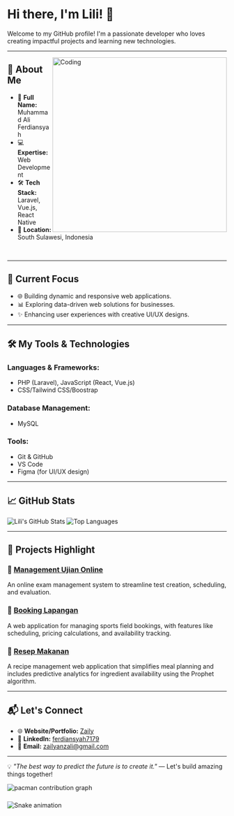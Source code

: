 # Hi there, I'm Lili! 👋

Welcome to my GitHub profile! I'm a passionate developer who loves creating impactful projects and learning new technologies.

---
<img align="right" alt="Coding" width="400" src="https://s11.gifyu.com/images/S1Jug.gif">


## 🚀 About Me

- 🌟 **Full Name:** Muhammad Ali Ferdiansyah
- 💻 **Expertise:** Web Development
- 🛠️ **Tech Stack:** Laravel, Vue.js, React Native
- 📍 **Location:** South Sulawesi, Indonesia
<br>


---

## 🌱 Current Focus

- 🌐 Building dynamic and responsive web applications.
- 📊 Exploring data-driven web solutions for businesses.
- ✨ Enhancing user experiences with creative UI/UX designs.

---

## 🛠️ My Tools & Technologies

### **Languages & Frameworks:**
- PHP (Laravel), JavaScript (React, Vue.js)
- CSS/Tailwind CSS/Boostrap

### **Database Management:**
- MySQL

### **Tools:**
- Git & GitHub
- VS Code
- Figma (for UI/UX design)

---

## 📈 GitHub Stats

![Lili's GitHub Stats](https://github-readme-stats.vercel.app/api?username=lili5777&show_icons=true&theme=radical)
![Top Languages](https://github-readme-stats.vercel.app/api/top-langs/?username=lili5777&layout=compact&theme=radical)

---

## 🌟 Projects Highlight

### 🌟 [Management Ujian Online](https://github.com/lili5777/Management-Ujian-Online)
An online exam management system to streamline test creation, scheduling, and evaluation.

### 🌟 [Booking Lapangan](https://github.com/lili5777/Booking-Lapangan)
A web application for managing sports field bookings, with features like scheduling, pricing calculations, and availability tracking.

### 🌟 [Resep Makanan](https://github.com/lili5777/Resep-Makanan)
A recipe management web application that simplifies meal planning and includes predictive analytics for ingredient availability using the Prophet algorithm.

---

## 📬 Let's Connect

- 🌐 **Website/Portfolio:** [Zaily](https://zaily.netlify.app/)
- 💼 **LinkedIn:** [ferdiansyah7179](https://www.linkedin.com/in/ferdiansyah7179/)
- 📧 **Email:** zailyanzali@gmail.com

---

💡 _"The best way to predict the future is to create it."_ — Let's build amazing things together!

<picture>
  <source media="(prefers-color-scheme: dark)" srcset="https://raw.githubusercontent.com/lili5777/lili5777/output/pacman-contribution-graph-dark.svg">
  <source media="(prefers-color-scheme: light)" srcset="https://raw.githubusercontent.com/lili5777/lili5777/output/pacman-contribution-graph.svg">
  <img alt="pacman contribution graph" src="https://raw.githubusercontent.com/lili5777/lili5777/output/pacman-contribution-graph.svg">
</picture>

###

<img src="https://raw.githubusercontent.com/lili5777/lili5777/output/snake.svg" alt="Snake animation" />

###
